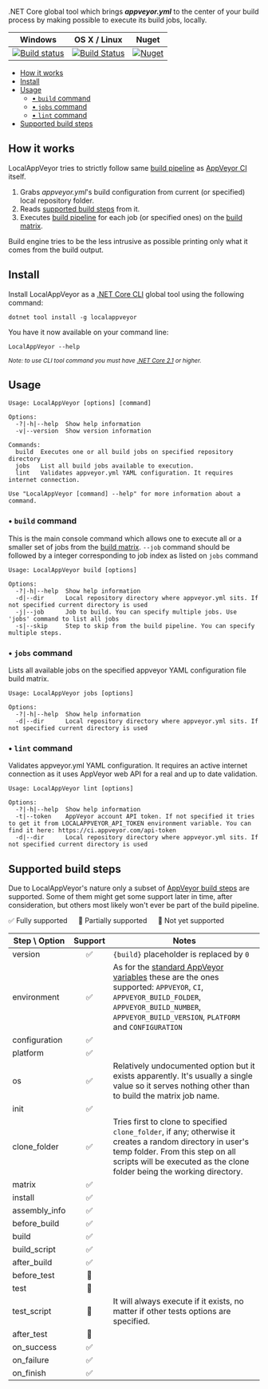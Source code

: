 .NET Core global tool which brings _**appveyor.yml**_ to the center of your build process by making possible to execute 
its build jobs, locally.

| Windows | OS X / Linux  | Nuget  |
| ------------- |:-------------:| ----- |
|[![Build status](https://ci.appveyor.com/api/projects/status/hpi2lwuhrr2qbhfm?svg=true)](https://ci.appveyor.com/project/joaope/localappveyor)|[![Build Status](https://github.com/joaope/LocalAppVeyor/workflows/Build/badge.svg)](https://github.com/joaope/LocalAppVeyor/actions)|[![Nuget](https://img.shields.io/nuget/v/LocalAppVeyor.svg?maxAge=0)](https://www.nuget.org/packages/LocalAppVeyor/)|

- [How it works](#how-it-works)
- [Install](#install)
- [Usage](#usage)
  - [• `build` command](#%e2%80%a2-build-command)
  - [• `jobs` command](#%e2%80%a2-jobs-command)
  - [• `lint` command](#%e2%80%a2-lint-command)
- [Supported build steps](#supported-build-steps)

## How it works
LocalAppVeyor tries to strictly follow same [build pipeline](https://www.appveyor.com/docs/build-configuration/#build-pipeline) 
as [AppVeyor CI](https://appveyor.com) itself.

1. Grabs _appveyor.yml_'s build configuration from current (or specified) local repository folder.
2. Reads [supported build steps](#supported-build-steps) from it.
3. Executes [build pipeline](https://www.appveyor.com/docs/build-configuration/#build-pipeline) for each job (or specified ones)
on the [build matrix](https://www.appveyor.com/docs/build-configuration/#build-matrix).

Build engine tries to be the less intrusive as possible printing only what it comes from the build output.

## Install

Install LocalAppVeyor as a [.NET Core CLI](https://docs.microsoft.com/en-us/dotnet/core/tools/?tabs=netcore2x) global tool using the following command:
```console
dotnet tool install -g localappveyor
```
You have it now available on your command line:

```console
LocalAppVeyor --help
```

<sup>*Note: to use CLI tool command you must have [.NET Core 2.1](https://www.microsoft.com/net/download) or higher.*</sup>

## Usage
```
Usage: LocalAppVeyor [options] [command]

Options:
  -?|-h|--help  Show help information
  -v|--version  Show version information

Commands:
  build  Executes one or all build jobs on specified repository directory
  jobs   List all build jobs available to execution.
  lint   Validates appveyor.yml YAML configuration. It requires internet connection.

Use "LocalAppVeyor [command] --help" for more information about a command.
```

### • `build` command

This is the main console command which allows one to execute all or a smaller set of jobs from the 
[build matrix](https://www.appveyor.com/docs/build-configuration/#build-matrix). `--job` command should be followed by a integer
corresponding to job index as listed on `jobs` command

```
Usage: LocalAppVeyor build [options]

Options:
  -?|-h|--help  Show help information
  -d|--dir      Local repository directory where appveyor.yml sits. If not specified current directory is used
  -j|--job      Job to build. You can specify multiple jobs. Use 'jobs' command to list all jobs
  -s|--skip     Step to skip from the build pipeline. You can specify multiple steps.
```

### • `jobs` command

Lists all available jobs on the specified appveyor YAML configuration file build matrix.

```
Usage: LocalAppVeyor jobs [options]

Options:
  -?|-h|--help  Show help information
  -d|--dir      Local repository directory where appveyor.yml sits. If not specified current directory is used
```

### • `lint` command

Validates appveyor.yml YAML configuration. It requires an active internet connection as it uses AppVeyor web API for a real and up to date validation.

```
Usage: LocalAppVeyor lint [options]

Options:
  -?|-h|--help  Show help information
  -t|--token    AppVeyor account API token. If not specified it tries to get it from LOCALAPPVEYOR_API_TOKEN environment variable. You can find it here: https://ci.appveyor.com/api-token
  -d|--dir      Local repository directory where appveyor.yml sits. If not specified current directory is used
```

## Supported build steps
Due to LocalAppVeyor's nature only a subset of [AppVeyor build steps](https://www.appveyor.com/docs/build-configuration/#build-pipeline)
are supported. Some of them might get some support later in time, after consideration, but others most likely won't ever be part 
of the build pipeline.

:white_check_mark: Fully supported &emsp; :large_blue_circle: Partially supported &emsp; :red_circle: Not yet supported

| Step \ Option  | Support           | Notes  |
| ------------- |:-------------:| ----- |
| version | :white_check_mark: | `{build}` placeholder is replaced by `0`
| environment | :white_check_mark: | As for the [standard AppVeyor variables](https://www.appveyor.com/docs/environment-variables/) these are the ones supported: `APPVEYOR`, `CI`, `APPVEYOR_BUILD_FOLDER`, `APPVEYOR_BUILD_NUMBER`, `APPVEYOR_BUILD_VERSION`, `PLATFORM` and `CONFIGURATION` |
| configuration | :white_check_mark: | |
| platform | :white_check_mark: | |
| os | :white_check_mark: | Relatively undocumented option but it exists apparently. It's usually a single value so it serves nothing other than to build the matrix job name. |
| init | :white_check_mark: | |
| clone_folder | :white_check_mark: | Tries first to clone to specified `clone_folder`, if any; otherwise it creates a random directory in user's temp folder. From this step on all scripts will be executed as the clone folder being the working directory. |
| matrix | :white_check_mark: | |
| install | :white_check_mark: | |
| assembly_info | :white_check_mark: | |
| before_build | :white_check_mark: | |
| build | :white_check_mark: | |
| build_script | :white_check_mark: | |
| after_build | :white_check_mark: | |
| before_test | :red_circle: | |
| test | :red_circle: | |
| test_script | :large_blue_circle: | It will always execute if it exists, no matter if other tests options are specified. |
| after_test | :red_circle: | |
| on_success | :white_check_mark: | |
| on_failure | :white_check_mark: | |
| on_finish | :white_check_mark: | |
